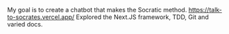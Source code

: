 My goal is to create a chatbot that makes the Socratic method. 
https://talk-to-socrates.vercel.app/
Explored the Next.JS framework, TDD, Git and varied docs. 
